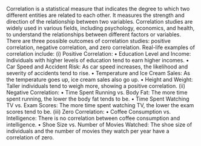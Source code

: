 Correlation is a statistical measure that indicates the degree to which two different entities are related to each other. It measures the strength and direction of the relationship between two variables. Correlation studies are widely used in various fields, including psychology, economics, and health, to understand the relationships between different factors or variables. There are three possible outcomes of correlation studies: positive correlation, negative correlation, and zero correlation.
Real-life examples of correlation include:
(i)	Positive Correlation:
•	Education Level and Income: Individuals with higher levels of education tend to earn higher incomes.
•	Car Speed and Accident Risk: As car speed increases, the likelihood and severity of accidents tend to rise.
•	Temperature and Ice Cream Sales: As the temperature goes up, ice cream sales also go up.
•	Height and Weight: Taller individuals tend to weigh more, showing a positive correlation.
(ii)	Negative Correlation:
•	Time Spent Running vs. Body Fat: The more time spent running, the lower the body fat tends to be.
•	Time Spent Watching TV vs. Exam Scores: The more time spent watching TV, the lower the exam scores tend to be.
(iii)	Zero Correlation:
•	Coffee Consumption vs. Intelligence: There is no correlation between coffee consumption and intelligence.
•	Shoe Size vs. Number of Movies Watched: The shoe size of individuals and the number of movies they watch per year have a correlation of zero.
